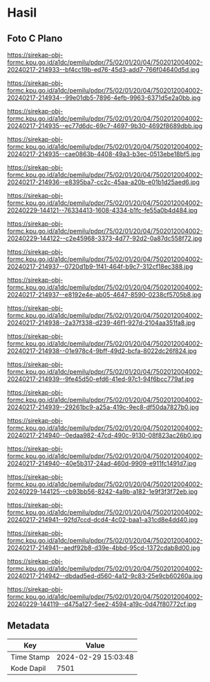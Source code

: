 # Hasil

## Foto C Plano

https://sirekap-obj-formc.kpu.go.id/a1dc/pemilu/pdpr/75/02/01/20/04/7502012004002-20240217-214933--bf4cc19b-ed76-45d3-add7-766f04640d5d.jpg

https://sirekap-obj-formc.kpu.go.id/a1dc/pemilu/pdpr/75/02/01/20/04/7502012004002-20240217-214934--99e01db5-7896-4efb-9963-6371d5e2a0bb.jpg

https://sirekap-obj-formc.kpu.go.id/a1dc/pemilu/pdpr/75/02/01/20/04/7502012004002-20240217-214935--ec77d6dc-69c7-4697-9b30-4692f8689dbb.jpg

https://sirekap-obj-formc.kpu.go.id/a1dc/pemilu/pdpr/75/02/01/20/04/7502012004002-20240217-214935--cae0863b-4408-49a3-b3ec-0513ebe18bf5.jpg

https://sirekap-obj-formc.kpu.go.id/a1dc/pemilu/pdpr/75/02/01/20/04/7502012004002-20240217-214936--e8395ba7-cc2c-45aa-a20b-e01b1d25aed6.jpg

https://sirekap-obj-formc.kpu.go.id/a1dc/pemilu/pdpr/75/02/01/20/04/7502012004002-20240229-144121--76334413-1608-4334-b1fc-fe55a0b4d484.jpg

https://sirekap-obj-formc.kpu.go.id/a1dc/pemilu/pdpr/75/02/01/20/04/7502012004002-20240229-144122--c2e45968-3373-4d77-92d2-0a87dc558f72.jpg

https://sirekap-obj-formc.kpu.go.id/a1dc/pemilu/pdpr/75/02/01/20/04/7502012004002-20240217-214937--0720d1b9-1f41-464f-b9c7-312cf18ec388.jpg

https://sirekap-obj-formc.kpu.go.id/a1dc/pemilu/pdpr/75/02/01/20/04/7502012004002-20240217-214937--e8192e4e-ab05-4647-8590-0238cf5705b8.jpg

https://sirekap-obj-formc.kpu.go.id/a1dc/pemilu/pdpr/75/02/01/20/04/7502012004002-20240217-214938--2a37f338-d239-46f1-927d-2104aa351fa8.jpg

https://sirekap-obj-formc.kpu.go.id/a1dc/pemilu/pdpr/75/02/01/20/04/7502012004002-20240217-214938--01e978c4-9bff-49d2-bcfa-8022dc26f824.jpg

https://sirekap-obj-formc.kpu.go.id/a1dc/pemilu/pdpr/75/02/01/20/04/7502012004002-20240217-214939--9fe45d50-efd6-41ed-97c1-94f6bcc779af.jpg

https://sirekap-obj-formc.kpu.go.id/a1dc/pemilu/pdpr/75/02/01/20/04/7502012004002-20240217-214939--29261bc9-a25a-419c-9ec8-df50da7827b0.jpg

https://sirekap-obj-formc.kpu.go.id/a1dc/pemilu/pdpr/75/02/01/20/04/7502012004002-20240217-214940--0edaa982-47cd-490c-9130-08f823ac26b0.jpg

https://sirekap-obj-formc.kpu.go.id/a1dc/pemilu/pdpr/75/02/01/20/04/7502012004002-20240217-214940--40e5b317-24ad-460d-9909-e911fc1491d7.jpg

https://sirekap-obj-formc.kpu.go.id/a1dc/pemilu/pdpr/75/02/01/20/04/7502012004002-20240229-144125--cb93bb56-8242-4a9b-a182-1e9f3f3f72eb.jpg

https://sirekap-obj-formc.kpu.go.id/a1dc/pemilu/pdpr/75/02/01/20/04/7502012004002-20240217-214941--92fd7ccd-dcd4-4c02-baa1-a31cd8e4dd40.jpg

https://sirekap-obj-formc.kpu.go.id/a1dc/pemilu/pdpr/75/02/01/20/04/7502012004002-20240217-214941--aedf92b8-d39e-4bbd-95cd-1372cdab8d00.jpg

https://sirekap-obj-formc.kpu.go.id/a1dc/pemilu/pdpr/75/02/01/20/04/7502012004002-20240217-214942--dbdad5ed-d560-4a12-9c83-25e9cb60260a.jpg

https://sirekap-obj-formc.kpu.go.id/a1dc/pemilu/pdpr/75/02/01/20/04/7502012004002-20240229-144119--d475a127-5ee2-4594-a19c-0d47f80772cf.jpg


## Metadata

| Key        | Value               |
| ---------- | ------------------- |
| Time Stamp | 2024-02-29 15:03:48 |
| Kode Dapil | 7501                |



